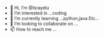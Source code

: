 - 👋 Hi, I’m @Israyelu
- 👀 I’m interested in ...coding
- 🌱 I’m currently learning ...python,java Etc...
- 💞️ I’m looking to collaborate on ...
- 📫 How to reach me ...

<!---
Israyelu/Israyelu is a ✨ special ✨ repository because its `README.md` (this file) appears on your GitHub profile.
You can click the Preview link to take a look at your changes.
--->
